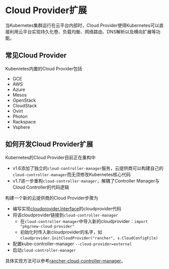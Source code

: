 # Cloud Provider扩展

当Kubernetes集群运行在云平台内部时，Cloud Provider使得Kubernetes可以直接利用云平台实现持久化卷、负载均衡、网络路由、DNS解析以及横向扩展等功能。

## 常见Cloud Provider

Kubenretes内置的Cloud Provider包括

- GCE
- AWS
- Azure
- Mesos
- OpenStack
- CloudStack
- Ovirt
- Photon
- Rackspace
- Vsphere

## 如何开发Cloud Provider扩展

Kubernetes的Cloud Provider目前正在重构中

- v1.6添加了独立的`cloud-controller-manager`服务，云提供商可以构建自己的`cloud-controller-manager`而无须修改Kubernetes核心代码
- v1.7进一步重构`cloud-controller-manager`，解耦了Controller Manager与Cloud Controller的代码逻辑

构建一个新的云提供商的Cloud Provider步骤为

- 编写实现[cloudprovider.Interface](https://github.com/kubernetes/kubernetes/blob/master/pkg/cloudprovider/cloud.go)的cloudprovider代码
- 将该cloudprovider链接到`cloud-controller-manager`
  - 在`cloud-controller-manager`中导入新的cloudprovider：`import "pkg/new-cloud-provider"`
  - 初始化时传入新cloudprovider的名字，如`cloudprovider.InitCloudProvider("rancher", s.CloudConfigFile)`
- 配置kube-controller-manager `--cloud-provider=external`
- 启动`cloud-controller-manager`

具体实现方法可以参考[rancher-cloud-controller-manager](https://github.com/rancher/rancher-cloud-controller-manager)。
